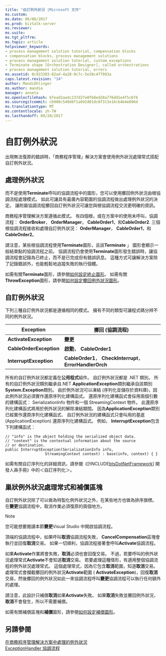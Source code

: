 ```yaml
---
title: "自訂例外狀況 |Microsoft 文件"
ms.custom: 
ms.date: 06/08/2017
ms.prod: biztalk-server
ms.reviewer: 
ms.suite: 
ms.tgt_pltfrm: 
ms.topic: article
helpviewer_keywords:
- process management solution tutorial, compensation blocks
- compensation blocks, process management solutions
- process management solution tutorial, custom exceptions
- Terminate shape [Orchestration Designer], called orchestrations
- process management solution tutorial, errors
ms.assetid: 0c923303-82ad-4a20-9c7c-5e38c477993a
caps.latest.revision: "14"
author: MandiOhlinger
ms.author: mandia
manager: anneta
ms.openlocfilehash: bfead2aadc237d27e0fb8ed28a776dd1e4f5c6f6
ms.sourcegitcommit: cb908c540d8f1a692d01dc8f313e16cb4b4e696d
ms.translationtype: MT
ms.contentlocale: zh-TW
ms.lasthandoff: 09/20/2017
---
```

# <a name="custom-exceptions"></a>自訂例外狀況
出現無法復原的錯誤時，「商務程序管理」解決方案會使用例外狀況處理常式搭配自訂例外狀況。  
  
## <a name="handling-exceptions"></a>處理例外狀況  
 而不是使用**Terminate**呼叫的協調流程中的圖形，您可以使用擲回例外狀況由根協調流程處理模式。 如此可讓具有最廣內容範圍的協調流程做出處理例外狀況的決定。 讓附屬協調流程擲回自訂例外狀況可讓您與根協調流程交流更明確的資訊。  
  
 商務程序管理解決方案遵循此模式。 有四個根，或在方案中的使用未呼叫，協調流程： **OrderBroker**， **OrderManager**， **CableOrder1**，和**CableOrder2**. 三個根協調流程接收和處理自訂例外狀況： **OrderManager**， **CableOrder1**，和**CableOrder2**。  
  
 請注意，某些根協調流程使用**Terminate**圖形，且該**Terminate** 」 圖形會顯示一般結束點的協調流程之前。 協調流程仍會使用**Terminate**圖形發生錯誤時，讓協調流程會記錄為已終止，而不是已完成但有錯誤訊息。 這種方式可讓解決方案除了記錄錯誤外，也能輕鬆地追蹤失敗的執行個體。  
  
 如需有關**Terminate**圖形，請參閱[如何設定終止圖形](../core/how-to-configure-the-terminate-shape.md)。 如需有關**ThrowException**圖形，請參閱[如何設定擲回例外狀況圖形](../core/how-to-configure-the-throw-exception-shape.md)。  
  
## <a name="the-custom-exceptions"></a>自訂例外狀況  
 下列三種自訂例外狀況都是遵循相同的模式。 擁有不同的類型可讓程式碼分辨不同的例外狀況。  
  
|Exception|擲回 (協調流程)|  
|---------------|---------------------------------|  
|**ActivateException**|**變更**|  
|**CableOrderException**|**啟動**， **CableOrder1**|  
|**InterruptException**|**CableOrder1**， **CheckInterrupt**， **ErrorHandlerOrch**|  
  
 所有的自訂例外狀況都定義在**公用程式**組件。 自訂例外狀況都是 .NET 類別。 所有的自訂例外狀況類別繼承自.NET **ApplicationException**類別繼承自該類別**System.Exception**類別。 由於例外狀況可以凍結 (序列化並儲存於資料庫)，因此例外狀況必須實作還原序列化建構函式。 還原序列化建構函式會採用兩個引數的建構函式： SerializationInfo 物件和一個 StreamingContext 物件。 此還原序列化建構函式將用於例外狀況的解除凍結期間。 因為**ApplicationException**類別已經實作還原序列化建構函式、 自訂例外狀況的建構函式只會叫用的基底 (ApplicationException) 還原序列化建構函式。 例如， **InterruptException**包含下列建構函式：  
  
```  
// "info" is the object holding the serialized object data.  
// "context" is the contextual information about the source  
// or destination.  
public InterruptException(SerializationInfo info,  
                  StreamingContext context) : base(info, context) { }  
```  
  
 如需有關自訂序列化的詳細資訊，請參閱《[!INCLUDE[btsDotNetFramework](../includes/btsdotnetframework-md.md)] 開發人員手冊》中的＜自訂序列化＞。  
  
## <a name="nested-exception-handlers-and-compensation-blocks"></a>巢狀例外狀況處理常式和補償區塊  
 自訂例外狀況除了可以做為特製化例外狀況之外，在某些地方也做為排序旗標。 在**變更**協調流程中，取消作業必須復原的兩個地方。  
  
> [!NOTE]
>  您可能想要閱讀本節**變更**Visual Studio 中開啟協調流程。  
  
 頂端的協調流程中，如果呼叫**取消**協調流程失敗， **CancelCompensation**區塊會執行並回復**取消**交易。 如果一切順利，協調流程接著會呼叫**Activate**協調流程。  
  
 如果**Activate**作業將會失敗，**取消**必須也會回復交易。 不過，若要呼叫的例外狀況處理常式**Activate**不會知道**取消**交易。 若要處理這種情形，有適用整個協調流程的例外狀況處理常式。 這個處理常式，因為它包含**取消**範圍，知道**取消**交易。 處理常式會攔截擲回的例外狀況**Activate**範圍 ( **ActivateException**)，回復**取消**交易，然後擲回的例外狀況如此一來協調流程呼叫**變更**協調流程可以執行任何額外的處理。  
  
 請注意，此設計只補償**取消**如果**Activate**失敗。 如果**取消**失敗並擲回例外狀況，**取消**不會發生，所以不需要補償。  
  
 如需有關補償區塊和**補償**圖形，請參閱[如何設定補償圖形](../core/how-to-configure-the-compensate-shape.md)。  
  
## <a name="see-also"></a>另請參閱  
 [在商務程序管理解決方案中處理的例外狀況](../core/exception-handling-in-the-business-process-management-solution.md)   
 [ExceptionHandler 協調流程](../core/the-exceptionhandler-orchestration.md)